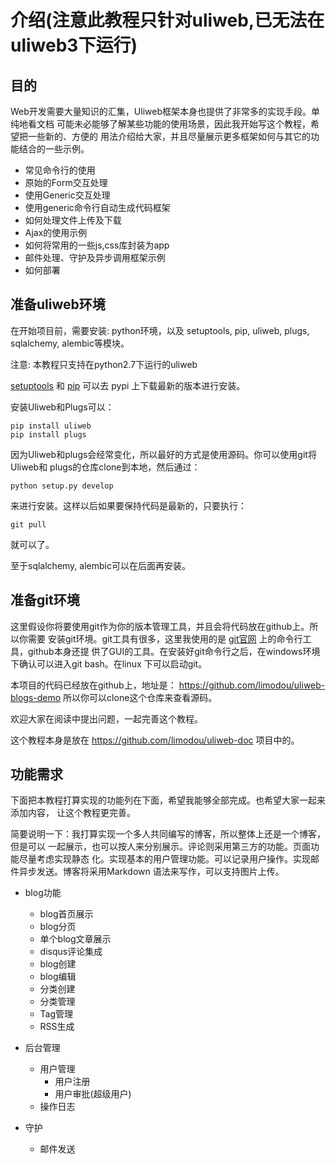# 介绍(注意此教程只针对uliweb,已无法在uliweb3下运行)

## 目的

Web开发需要大量知识的汇集，Uliweb框架本身也提供了非常多的实现手段。单纯地看文档
可能未必能够了解某些功能的使用场景，因此我开始写这个教程，希望把一些新的、方便的
用法介绍给大家，并且尽量展示更多框架如何与其它的功能结合的一些示例。

* 常见命令行的使用
* 原始的Form交互处理
* 使用Generic交互处理
* 使用generic命令行自动生成代码框架
* 如何处理文件上传及下载
* Ajax的使用示例
* 如何将常用的一些js,css库封装为app
* 邮件处理、守护及异步调用框架示例
* 如何部署

## 准备uliweb环境

在开始项目前，需要安装: python环境，以及 setuptools, pip, uliweb, plugs, 
sqlalchemy, alembic等模块。

注意: 本教程只支持在python2.7下运行的uliweb

[setuptools](http://pypi.python.org/pypi/setuptools) 和 
[pip](http://pypi.python.org/pypi/pip) 可以去 pypi 上下载最新的版本进行安装。

安装Uliweb和Plugs可以：

```
pip install uliweb
pip install plugs
```

因为Uliweb和plugs会经常变化，所以最好的方式是使用源码。你可以使用git将Uliweb和
plugs的仓库clone到本地，然后通过：

```
python setup.py develop
```

来进行安装。这样以后如果要保持代码是最新的，只要执行：

```
git pull
```

就可以了。

至于sqlalchemy, alembic可以在后面再安装。

## 准备git环境

这里假设你将要使用git作为你的版本管理工具，并且会将代码放在github上。所以你需要
安装git环境。git工具有很多，这里我使用的是 [git官网](http://git-scm.com/downloads) 上的命令行工具，github本身还提
供了GUI的工具。在安装好git命令行之后，在windows环境下确认可以进入git bash。在linux
下可以启动git。

本项目的代码已经放在github上，地址是： https://github.com/limodou/uliweb-blogs-demo
所以你可以clone这个仓库来查看源码。

欢迎大家在阅读中提出问题，一起完善这个教程。

这个教程本身是放在 https://github.com/limodou/uliweb-doc 项目中的。

## 功能需求

下面把本教程打算实现的功能列在下面，希望我能够全部完成。也希望大家一起来添加内容，
让这个教程更完善。

简要说明一下：我打算实现一个多人共同编写的博客，所以整体上还是一个博客，但是可以
一起展示，也可以按人来分别展示。评论则采用第三方的功能。页面功能尽量考虑实现静态
化。实现基本的用户管理功能。可以记录用户操作。实现邮件异步发送。博客将采用Markdown
语法来写作，可以支持图片上传。

* blog功能
    * blog首页展示
    * blog分页
    * 单个blog文章展示
    * disqus评论集成
    * blog创建
    * blog编辑
    * 分类创建
    * 分类管理
    * Tag管理
    * RSS生成
    
* 后台管理
    * 用户管理
        * 用户注册
        * 用户审批(超级用户)
    * 操作日志
    
* 守护
    * 邮件发送
    